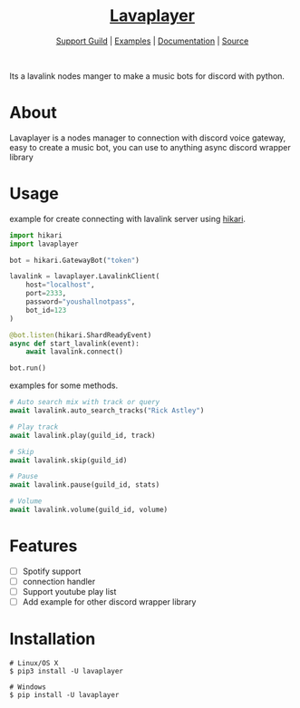 <h1 align="center">
    <b>
        <a href="https://github.com/HazemMeqdad/lavaplayer">
            Lavaplayer
        </a>
    </b>
</h1>


<p align="center">
    <a href="https://discord.gg/VcWRRphVQB">Support Guild</a> |
    <a href="https://github.com/HazemMeqdad/lavaplayer/examples">Examples</a> |
    <a href="https://lavaplayer.readthedocs.io/en/latest/">Documentation</a> |
    <a href="https://github.com/HazemMeqdad/lavaplayer">Source</a>
</p>

<br>

Its a lavalink nodes manger to make a music bots for discord with python.


# About

Lavaplayer is a nodes manager to connection with discord voice gateway, easy to create a music bot, you can use to anything async discord wrapper library

# Usage

example for create connecting with lavalink server using [hikari](https://github.com/hikari-py/hikari).

```python
import hikari
import lavaplayer

bot = hikari.GatewayBot("token")

lavalink = lavaplayer.LavalinkClient(
    host="localhost",
    port=2333,
    password="youshallnotpass",
    bot_id=123
)

@bot.listen(hikari.ShardReadyEvent)
async def start_lavalink(event):
    await lavalink.connect()

bot.run()
```

examples for some methods.
```python
# Auto search mix with track or query
await lavalink.auto_search_tracks("Rick Astley")

# Play track
await lavalink.play(guild_id, track)

# Skip
await lavalink.skip(guild_id)

# Pause
await lavalink.pause(guild_id, stats)

# Volume
await lavalink.volume(guild_id, volume)
```

# Features

- [ ] Spotify support
- [ ] connection handler
- [ ] Support youtube play list
- [ ] Add example for other discord wrapper library

# Installation

```shell
# Linux/OS X
$ pip3 install -U lavaplayer

# Windows
$ pip install -U lavaplayer
```



